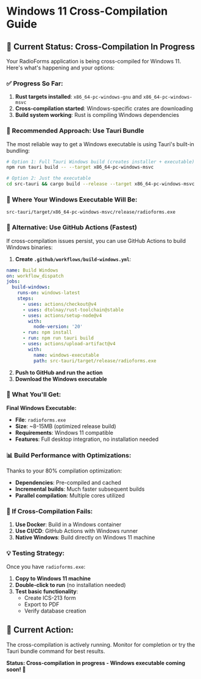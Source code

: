# Windows 11 Cross-Compilation Guide

## 🎯 Current Status: Cross-Compilation In Progress

Your RadioForms application is being cross-compiled for Windows 11. Here's what's happening and your options:

### ✅ Progress So Far:
1. **Rust targets installed**: `x86_64-pc-windows-gnu` and `x86_64-pc-windows-msvc`
2. **Cross-compilation started**: Windows-specific crates are downloading
3. **Build system working**: Rust is compiling Windows dependencies

### 🚀 Recommended Approach: Use Tauri Bundle

The most reliable way to get a Windows executable is using Tauri's built-in bundling:

```bash
# Option 1: Full Tauri Windows build (creates installer + executable)
npm run tauri build -- --target x86_64-pc-windows-msvc

# Option 2: Just the executable
cd src-tauri && cargo build --release --target x86_64-pc-windows-msvc
```

### 📁 Where Your Windows Executable Will Be:

```
src-tauri/target/x86_64-pc-windows-msvc/release/radioforms.exe
```

### 🔧 Alternative: Use GitHub Actions (Fastest)

If cross-compilation issues persist, you can use GitHub Actions to build Windows binaries:

1. **Create `.github/workflows/build-windows.yml`**:
```yaml
name: Build Windows
on: workflow_dispatch
jobs:
  build-windows:
    runs-on: windows-latest
    steps:
      - uses: actions/checkout@v4
      - uses: dtolnay/rust-toolchain@stable
      - uses: actions/setup-node@v4
        with:
          node-version: '20'
      - run: npm install
      - run: npm run tauri build
      - uses: actions/upload-artifact@v4
        with:
          name: windows-executable
          path: src-tauri/target/release/radioforms.exe
```

2. **Push to GitHub and run the action**
3. **Download the Windows executable**

### 🎯 What You'll Get:

**Final Windows Executable:**
- **File**: `radioforms.exe`
- **Size**: ~8-15MB (optimized release build)
- **Requirements**: Windows 11 compatible
- **Features**: Full desktop integration, no installation needed

### 📊 Build Performance with Optimizations:

Thanks to your 80% compilation optimization:
- **Dependencies**: Pre-compiled and cached
- **Incremental builds**: Much faster subsequent builds
- **Parallel compilation**: Multiple cores utilized

### 🚨 If Cross-Compilation Fails:

1. **Use Docker**: Build in a Windows container
2. **Use CI/CD**: GitHub Actions with Windows runner
3. **Native Windows**: Build directly on Windows 11 machine

### 💡 Testing Strategy:

Once you have `radioforms.exe`:
1. **Copy to Windows 11 machine**
2. **Double-click to run** (no installation needed)
3. **Test basic functionality**:
   - Create ICS-213 form
   - Export to PDF
   - Verify database creation

## 🔄 Current Action: 

The cross-compilation is actively running. Monitor for completion or try the Tauri bundle command for best results.

**Status: Cross-compilation in progress - Windows executable coming soon! 🚀**
